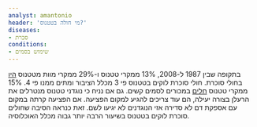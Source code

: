 ```yaml
---
analyst: amantonio
header: 'מי חולה בטטנוס?'
diseases:
- סכרת
conditions:
- שימוש בסמים
---
```


בתקופה שבין 1987 ל-2008, 13% ממקרי טטנוס ו-29% ממקרי מוות מטטנוס [היו](https://www.cdc.gov/vaccines/pubs/surv-manual/chpt16-tetanus.html) בחולי סוכרת. חולי סוכרת לוקים בטטנוס פי 3 מכלל הציבור ומתים ממנו פי 4.
15% ממקרי טטנוס [חלים](https://www.cdc.gov/mmwr/preview/mmwrhtml/ss5203a1.htm) במכורים לסמים קשים.
גם אם נניח כי נוגדני טטנוס מנטרלים את הרעלן בצורה יעילה, הם עוד צריכים להגיע למקום הפציעה. אם הפציעה קרתה במקום עם אספקת דם לא סדירה אזי הנוגדנים לא יגיעו לשם. זאת כנראה הסיבה שחולים סוכרת לוקים בטטנוס בשיעור הרבה יותר גבוה מכלל האוכלוסיה.
